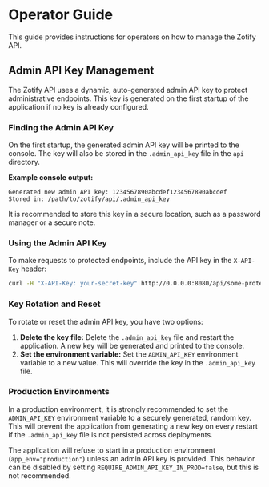 # Operator Guide

This guide provides instructions for operators on how to manage the Zotify API.

## Admin API Key Management

The Zotify API uses a dynamic, auto-generated admin API key to protect administrative endpoints. This key is generated on the first startup of the application if no key is already configured.

### Finding the Admin API Key

On the first startup, the generated admin API key will be printed to the console. The key will also be stored in the `.admin_api_key` file in the `api` directory.

**Example console output:**
```
Generated new admin API key: 1234567890abcdef1234567890abcdef
Stored in: /path/to/zotify/api/.admin_api_key
```

It is recommended to store this key in a secure location, such as a password manager or a secure note.

### Using the Admin API Key

To make requests to protected endpoints, include the API key in the `X-API-Key` header:

```bash
curl -H "X-API-Key: your-secret-key" http://0.0.0.0:8080/api/some-protected-endpoint
```

### Key Rotation and Reset

To rotate or reset the admin API key, you have two options:

1.  **Delete the key file:** Delete the `.admin_api_key` file and restart the application. A new key will be generated and printed to the console.
2.  **Set the environment variable:** Set the `ADMIN_API_KEY` environment variable to a new value. This will override the key in the `.admin_api_key` file.

### Production Environments

In a production environment, it is strongly recommended to set the `ADMIN_API_KEY` environment variable to a securely generated, random key. This will prevent the application from generating a new key on every restart if the `.admin_api_key` file is not persisted across deployments.

The application will refuse to start in a production environment (`app_env="production"`) unless an admin API key is provided. This behavior can be disabled by setting `REQUIRE_ADMIN_API_KEY_IN_PROD=false`, but this is not recommended.
